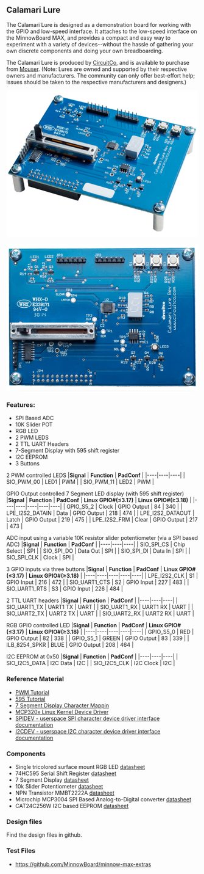 ## Calamari Lure

The Calamari Lure is designed as a demonstration board for working with the GPIO and low-speed interface. It attaches to the low-speed interface on the MinnowBoard MAX, and provides a compact and easy way to experiment with a variety of devices--without the hassle of gathering your own discrete components and doing your own breadboarding.

The Calamari Lure is produced by [CircuitCo](http://www.circuitco.com/), and is available to purchase from [Mouser](http://www.mouser.com/ProductDetail/MinnowBoard-by-CircuitCo/999-0004990). (Note: Lures are owned and supported by their respective owners and manufacturers. The community can only offer best-effort help; issues should be taken to the respective manufacturers and designers.) 

![Calamari Lure](pages/lures/Lure-Calamari-angled.png)

![Calamari Lure](pages/lures/Lure-Calamari-top.png)

### Features:
- SPI Based ADC
- 10K Slider POT
- RGB LED
- 2 PWM LEDS
- 2 TTL UART Headers
- 7-Segment Display with 595 shift register
- I2C EEPROM
- 3 Buttons

2 PWM controlled LEDS
|**Signal** | **Function** | **PadConf** |
|----|----|----|
| SIO_PWM_00   |  LED1  | PWM   |
| SIO_PWM_11   |  LED2  | PWM   |


GPIO Output controlled 7 Segment LED display (with 595 shift register)
|**Signal** | **Function** | **PadConf** | **Linux GPIO#(≤3.17)** | **Linux GPIO#(≥3.18)** |
|----|----|----|----|----|
|    GPIO_S5_2 | Clock   |  GPIO Output  | 84   | 340   |
|  LPE_I2S2_DATAIN  |  Data  |  GPIO Output  | 218   | 474   |
|  LPE_I2S2_DATAOUT  | Latch   | GPIO Output   |  219  |  475  |
|  LPE_I2S2_FRM  | Clear   | GPIO Output   | 217   | 473   |

ADC input using a variable 10K resistor slider potentiometer (via a SPI based ADC)
|**Signal** | **Function** | **PadConf** |
|----|----|----|
| SIO_SPI_CS   |  Chip Select  | SPI   |
| SIO_SPI_DO   | Data Out   |  SPI  |
| SIO_SPI_DI  | Data In   | SPI   |
| SIO_SPI_CLK  | Clock   |  SPI  |

3 GPIO inputs via three buttons
|**Signal** | **Function** | **PadConf** | **Linux GPIO#(≤3.17)** | **Linux GPIO#(≥3.18)** |
|----|----|----|----|----|
|  LPE_I2S2_CLK  | S1   | GPIO Input   | 216   | 472   |
|  SIO_UART1_CTS  | S2   | GPIO Input   |  227  |  483  |
|  SIO_UART1_RTS  | S3   | GPIO Input   | 226   | 484   |


2 TTL UART headers
|**Signal** | **Function** | **PadConf** |
|----|----|----|
| SIO_UART1_TX  | UART1 TX  | UART   |
| SIO_UART1_RX  | UART1 RX  | UART   |
| SIO_UART2_TX  | UART2 TX  | UART   |
| SIO_UART2_RX  | UART2 RX  | UART   |


RGB GPIO controlled LED
|**Signal** | **Function** | **PadConf** | **Linux GPIO#(≤3.17)** | **Linux GPIO#(≥3.18)** |
|----|----|----|----|----|
|  GPIO_S5_0  |  RED  | GPIO Output   | 82   |  338  |
|  GPIO_S5_1   | GREEN   |  GPIO Output  | 83   | 339   |
|  ILB_8254_SPKR  |  BLUE  |  GPIO Output  | 208   | 464   |


I2C EEPROM at 0x50
|**Signal** | **Function** | **PadConf** |
|----|----|----|
| SIO_I2C5_DATA  | I2C Data  | I2C   |
| SIO_I2C5_CLK  | I2C Clock  | I2C   |


### Reference Material
- [PWM Tutorial](http://www.protostack.com/blog/2011/06/atmega168a-pulse-width-modulation-pwm/)
- [595 Tutorial](http://conductiveresistance.com/interactive-595-shift-register-simulator/)
- [7 Segment Display Character Mappin](http://en.wikipedia.org/wiki/Seven-segment_display_character_representations)
- [MCP320x Linux Kernel Device Driver](https://git.kernel.org/cgit/linux/kernel/git/torvalds/linux.git/tree/drivers/iio/adc/mcp320x.c?id=v3.14)
- [SPIDEV - userspace SPI character device driver interface documentation](https://www.kernel.org/doc/Documentation/spi/spidev)
- [I2CDEV - userspace I2C character device driver interface documentation](https://www.kernel.org/doc/Documentation/i2c/dev-interface)


### Components 
- Single tricolored surface mount RGB LED [datasheet](Rgb-led-smd.pdf)
- 74HC595 Serial Shift Register [datasheet](74hc595.pdf)
- 7 Segment Display [datasheet](7seg-display.pdf)
- 10k Slider Potentiometer [datasheet](10k-slider.pdf)
- NPN Transistor MMBT2222A [datasheet](Mmbt2222a.pdf)
- Microchip MCP3004 SPI Based Analog-to-Digital converter [datasheet](MCP3004.pdf)
- CAT24C256W I2C based EEPROM [datasheet](CAT24C256W.pdf)

### Design files
Find the design files in github.

### Test Files
- https://github.com/MinnowBoard/minnow-max-extras

